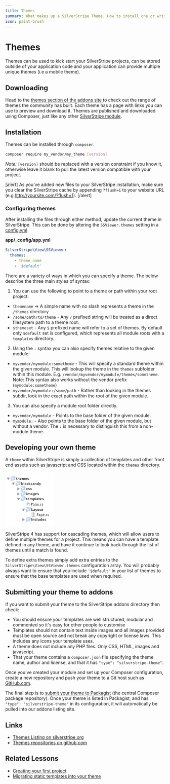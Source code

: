 ```yaml
---
title: Themes
summary: What makes up a SilverStripe Theme. How to install one or write your own theme. 
icon: paint-brush
---
```


# Themes

Themes can be used to kick start your SilverStripe projects, can be stored outside of your application code and your
application can provide multiple unique themes (i.e a mobile theme).

## Downloading

Head to the [ themes section of the addons site ](http://addons.silverstripe.org/add-ons?search=&type=theme) to check out the range of themes the 
community has built. Each theme has a page with links you can use to preview and download it. Themes are published and downloaded using Composer,
just like any other [SilverStripe module](/developer_guides/extending/modules).

## Installation

Themes can be installed through `composer`.

```bash
composer require my_vendor/my_theme [version]
```

*Note:* `[version]` should be replaced with a version constraint if you know it, otherwise leave it blank to pull the latest version compatible with your project.

[alert]
As you've added new files to your SilverStripe installation, make sure you clear the SilverStripe cache by appending
`?flush=1` to your website URL (e.g http://yoursite.com/?flush=1).
[/alert]

### Configuring themes

After installing the files through either method, update the current theme in SilverStripe. This can be done by 
altering the `SSViewer.themes` setting in a [config.yml](../configuration)

**app/_config/app.yml**

```yaml
SilverStripe\View\SSViewer:
  themes:
    - theme_name
    - '$default'
```

There are a variety of ways in which you can specify a theme. The below describe the three
main styles of syntax:

1. You can use the following to point to a theme or path within your root project:

  - `themename` -> A simple name with no slash represents a theme in the `/themes` directory
  - `/some/path/to/theme` - Any `/` prefixed string will be treated as a direct filesystem path to a theme root.
  - `$themeset` - Any `$` prefixed name will refer to a set of themes. By default only `$default` set is configured,
  which represents all module roots with a `templates` directory.

2. Using the `:` syntax you can also specify themes relative to the given module:

  - `myvendor/mymodule:sometheme` - This will specify a standard theme within the given module.
  This will lookup the theme in the `themes` subfolder within this module. E.g.
  `/vendor/myvendor/mymodule/themes/sometheme`.
  Note: This syntax also works without the vendor prefix (`mymodule:sometheme`)
  - `myvendor/mymodule:/some/path` - Rather than looking in the themes subdir, look in the
  exact path within the root of the given module.

3. You can also specify a module root folder directly. 

  - `myvendor/mymodule` - Points to the base folder of the given module.
  - `mymodule:` - Also points to the base folder of the given module, but without a vendor.
  The `:` is necessary to distinguish this from a non-module theme.

## Developing your own theme

A `theme` within SilverStripe is simply a collection of templates and other front end assets such as javascript and CSS located within the `themes` directory. 

![themes:basicfiles.gif](../../_images/basicfiles.gif)

SilverStripe 4 has support for cascading themes, which will allow users to define multiple themes for a project. This means you can have a template defined in any theme, and have it continue to look back through the list of themes until a match is found.

To define extra themes simply add extra entries to the `SilverStripe\View\SSViewer.themes` configuration array. You will probably always want to ensure that you include `'$default'` in your list of themes to ensure that the base templates are used when required.

## Submitting your theme to addons

If you want to submit your theme to the SilverStripe addons directory then check:

* You should ensure your templates are well structured, modular and commented so it's easy for other people to customise 
* Templates should not contain text inside images and all images provided must be open source and not break any 
copyright or license laws. This includes any icons your template uses.
* A theme does not include any PHP files. Only CSS, HTML, images and javascript.
* That your theme contains a `composer.json` file specifying the theme name, author and license, and that it has `"type": "silverstripe-theme"`.

Once you've created your module and set up your Composer configuration, create a new repository and push your theme to a Git host such as [GitHub.com](https://github.com). 

The final step is to [submit your theme to Packagist](https://packagist.org/about#how-to-submit-packages) (the central Composer package repository). Once your theme is listed in Packagist, and has `"type": "silverstripe-theme"` in its configuration, it will automatically be pulled into our addons listing site.

## Links

 * [Themes Listing on silverstripe.org](http://addons.silverstripe.org/add-ons?search=&type=theme)
 * [Themes repositories on github.com](http://github.com/silverstripe-themes)

## Related Lessons
* [Creating your first project](https://www.silverstripe.org/learn/lessons/v4/creating-your-first-project)
* [Migrating static templates into your theme](https://www.silverstripe.org/learn/lessons/v4/migrating-static-templates-into-your-theme-1)

